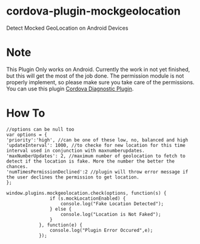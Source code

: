 # cordova-plugin-mockgeolocation
Detect Mocked GeoLocation on Android Devices

# Note
This Plugin Only works on Android. Currently the work in not yet finished, but this will get the most of the job done. The permission module is not properly implement, so please make sure you take care of the permissions. You can use this plugin [Cordova Diagnostic Plugin](github.com/dpa99c/cordova-diagnostic-plugin).

# How To
    //options can be null too
    var options = {
	'priority':'high', //can be one of these low, no, balanced and high
	'updateInterval': 1000, //to checke for new location for this time interval used in conjunction with maxnumberupdates.
	'maxNumberUpdates': 2, //maximum number of geolocation to fetch to detect if the location is fake. More the number the better the chances.
	'numTimesPermissionDeclined':2 //plugin will throw error message if the user declines the permission to get location.
    };

    window.plugins.mockgeolocation.check(options, function(s) {
                    if (s.mockLocationEnabled) {
                        console.log("Fake Location Detected");
                    } else {
                        console.log("Location is Not Faked");
                    }
                }, function(e) {
                    console.log("Plugin Error Occured",e);
                });
